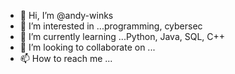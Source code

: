 - 👋 Hi, I’m @andy-winks
- 👀 I’m interested in ...programming, cybersec
- 🌱 I’m currently learning ...Python, Java, SQL, C++
- 💞️ I’m looking to collaborate on ...
- 📫 How to reach me ...

<!---
andy-winks/andy-winks is a ✨ special ✨ repository because its `README.md` (this file) appears on your GitHub profile.
You can click the Preview link to take a look at your changes.
--->
